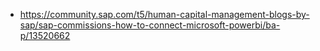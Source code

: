


* https://community.sap.com/t5/human-capital-management-blogs-by-sap/sap-commissions-how-to-connect-microsoft-powerbi/ba-p/13520662
